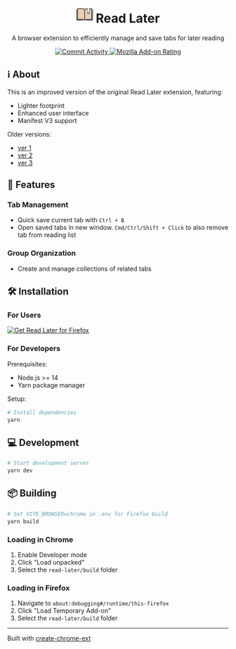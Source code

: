 <h1 align="center">
  <img src="https://raw.githubusercontent.com/longnghia/read-later/main/public/icon-128.png" height="38" width="38" alt="Read Later Icon">
  Read Later
</h1>

<p align="center">
  A browser extension to efficiently manage and save tabs for later reading
</p>

<p align="center">
  <a href="https://github.com/longnghia/read-later/commits/main">
    <img src="https://img.shields.io/github/commit-activity/m/longnghia/read-later?label=Commits" alt="Commit Activity">
  </a>
  <a href="https://addons.mozilla.org/addon/read-it-later/">
    <img src="https://img.shields.io/amo/rating/read-it-later?label=Firefox" alt="Mozilla Add-on Rating">
  </a>
</p>

## ℹ️ About

This is an improved version of the original Read Later extension, featuring:

- Lighter footprint
- Enhanced user interface
- Manifest V3 support

Older versions:

- [ver 1](https://github.com/paulcoding810/MyExtensions/tree/main/ReadLater)
- [ver 2](https://github.com/paulcoding810/LExtension)
- [ver 3](https://github.com/paulcoding810/read-later-v2)

## 🚀 Features

### Tab Management

- Quick save current tab with `Ctrl + B`
- Open saved tabs in new window. `Cmd/Ctrl/Shift + Click` to also remove tab from reading list

### Group Organization

- Create and manage collections of related tabs

## 🛠️ Installation

### For Users

<a href="https://addons.mozilla.org/en-US/firefox/addon/read-it-later/">
  <img src="https://github.com/user-attachments/assets/a89c4124-119a-4147-822d-23ac1e831d18" alt="Get Read Later for Firefox">
</a>

### For Developers

Prerequisites:

- Node.js >= 14
- Yarn package manager

Setup:

```bash
# Install dependencies
yarn
```

## 💻 Development

```bash
# Start development server
yarn dev
```

## 📦 Building

```bash
# Set VITE_BROWSER=chrome in .env for Firefox build
yarn build
```

### Loading in Chrome

1. Enable Developer mode
2. Click "Load unpacked"
3. Select the `read-later/build` folder

### Loading in Firefox

1. Navigate to `about:debugging#/runtime/this-firefox`
2. Click "Load Temporary Add-on"
3. Select the `read-later/build` folder

---
Built with [create-chrome-ext](https://github.com/guocaoyi/create-chrome-ext)
